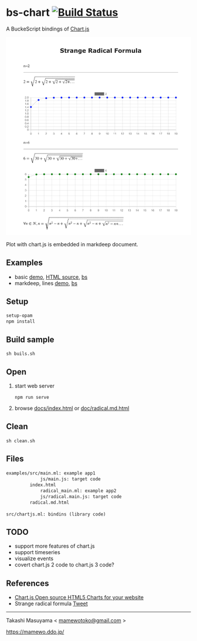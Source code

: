 bs-chart [![Build Status](https://travis-ci.com/mamewotoko/bs-chart.svg?branch=master)](https://travis-ci.com/mamewotoko/bs-chart)
==================

A BuckeScript bindings of [Chart.js](https://www.chartjs.org/)

![](image/md_chartjs.png)

Plot with chart.js is embedded in markdeep document.

Examples
--------
* basic [demo](https://mamewotoko.github.io/bs-chart/examples/), [HTML source](examples/index.html), [bs](./examples/src/main.ml)
* markdeep, lines [demo](https://mamewotoko.github.io/bs-chart/examples/radical.md.html),  [bs](./examples/src/radical_main.ml)

Setup
------

```
setup-opam
npm install
```

Build sample
--------------

```
sh buils.sh
```

Open
-----

1. start web server

    ```
    npm run serve
    ```

2. browse [docs/index.html](http://localhost:8060/examples/) or [doc/radical.md.html](http://localhost:8080/examples/radical.md.html)

Clean
-----

```
sh clean.sh
```

Files
-------

```
examples/src/main.ml: example app1
             js/main.js: target code
         index.html
             radical_main.ml: example app2
             js/radical.main.js: target code
         radical.md.html

src/chartjs.ml: bindins (library code)
```

TODO
----------

* support more features of chart.js
* support timeseries
* visualize events
* covert chart.js 2 code to chart.js 3 code?

References
----------

* [Chart.js Open source HTML5 Charts for your website](https://www.chartjs.org/)
* Strange radical formula [Tweet](https://twitter.com/pickover/status/1272696555338940426)

----
Takashi Masuyama < mamewotoko@gmail.com >

https://mamewo.ddo.jp/
